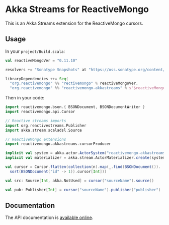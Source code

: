 # Akka Streams for ReactiveMongo

This is an Akka Streams extension for the ReactiveMongo cursors.

## Usage

In your `project/Build.scala`:

```scala
val reactiveMongoVer = "0.11.10"

resolvers += "Sonatype Snapshots" at "https://oss.sonatype.org/content/repositories/snapshots/"

libraryDependencies ++= Seq(
  "org.reactivemongo" %% "rectivemongo" % reactiveMongoVer,
  "org.reactivemongo" %% "reactivemongo-akkastreams" % s"$reactiveMongoVer-SNAPSHOT")
```

Then in your code:

```scala
import reactivemongo.bson.{ BSONDocument, BSONDocumentWriter }
import reactivemongo.api.Cursor

// Reactive streams imports
import org.reactivestreams.Publisher
import akka.stream.scaladsl.Source

// ReactiveMongo extensions
import reactivemongo.akkastreams.cursorProducer

implicit val system = akka.actor.ActorSystem("reactivemongo-akkastreams")
implicit val materializer = akka.stream.ActorMaterializer.create(system)

val cursor = Cursor.flatten(collection(n).map(_.find(BSONDocument()).
  sort(BSONDocument("id" -> 1)).cursor[Int]))

val src: Source[Int, akka.NotUsed] = cursor("sourceName").source()

val pub: Publisher[Int] = cursor("sourceName").publisher("publisher")
```

## Documentation

The API documentation is [available online](https://cchantep.github.io/RM-AkkaStreams/api/).
